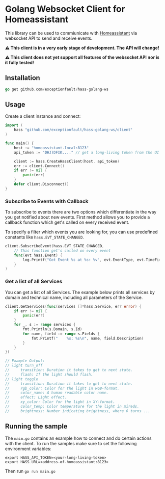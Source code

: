 # Golang Websocket Client for Homeassistant

This library can be used to commiunicate with [Homeassistant](https://homeassistant.io) via websocket API to send and receive events.

__:warning: This client is in a very early stage of development. The API will change!__

__:warning: This client does not yet support all features of the websocket API nor is it fully tested!__


## Installation

```go
go get github.com/exceptionfault/hass-golang-ws
```


## Usage

Create a client instance and connect:

```go
import (
    hass "github.com/exceptionfault/hass-golang-ws/client"
)

func main() {
    host := "homeassistant.local:8123"
    api_token := "DHJ)DFIK...." // get a long-living token from the UI

    client := hass.CreateHassClient(host, api_token)
    err := client.Connect()
    if err != nil {
        panic(err)
    }
    defer client.Disconnect()
}
```

### Subscribe to Events with Callback

To subscribe to events there are two options which differentiate in the way you get
notified about new events. First method allows you to provide a callback function
which get's called on every received event.

To specify a filter which events you are looking for, you can use predefined constants like `hass.EVT_STATE_CHANGED`.

```go
client.SubscribeEvent(hass.EVT_STATE_CHANGED, 
    // This function get's called on every event
    func(evt hass.Event) {
		log.Printf("Got Event %s at %s: %v", evt.EventType, evt.TimeFired, evt.Data)
    }
)
```

### Get a list of all Services

You can get a list of all Services. The example below prints all services by domain and technical name, including all parameters of the Service.

```go
client.GetServices(func(services []*hass.Service, err error) {
    if err != nil {
        panic(err)
    }
    for _, s := range services {
        fmt.Println(s.Domain, s.Id)
        for name, field := range s.Fields {
            fmt.Printf("    %s: %s\n", name, field.Description)
        }
    }
})

// Example Output:
// light turn_off
//     transition: Duration it takes to get to next state.
//     flash: If the light should flash.
// light toggle
//     transition: Duration it takes to get to next state.
//     rgb_color: Color for the light in RGB-format.
//     color_name: A human readable color name.
//     effect: Light effect.
//     xy_color: Color for the light in XY-format.
//     color_temp: Color temperature for the light in mireds.
//     brightness: Number indicating brightness, where 0 turns ...
```


## Running the sample

The `main.go` contains an example how to connect and do certain actions with the client.
To run the samples make sure to set the following environment variables:
```
export HASS_API_TOKEN=<your-long-living-token>
export HASS_URL=<address-of-homeassistant:8123>
```

Then run `go run main.go`
